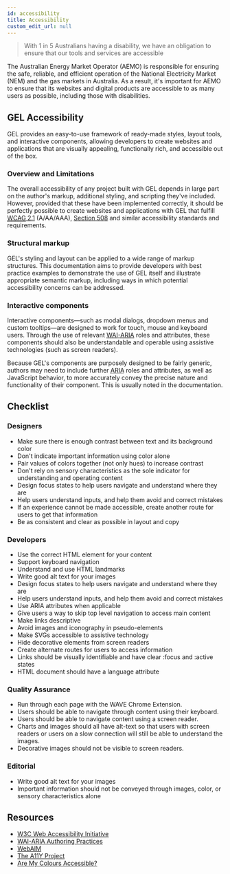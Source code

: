 ```yaml
---
id: accessibility
title: Accessibility
custom_edit_url: null
---
```

>With 1 in 5 Australians having a disability, we have an obligation to ensure that our tools and services are accessible

The Australian Energy Market Operator (AEMO) is responsible for ensuring the safe, reliable, and efficient operation of the National Electricity Market (NEM) and the gas markets in Australia. As a result, it's important for AEMO to ensure that its websites and digital products are accessible to as many users as possible, including those with disabilities.


## GEL Accessibility
GEL provides an easy-to-use framework of ready-made styles, layout tools, and interactive components, allowing developers to create websites and applications that are visually appealing, functionally rich, and accessible out of the box.

### Overview and Limitations

The overall accessibility of any project built with GEL depends in large part on the author's markup, additional styling, and scripting they've included. However, provided that these have been implemented correctly, it should be perfectly possible to create websites and applications with GEL that fulfill [<abbr title="Web Content Accessibility Guidelines">WCAG</abbr> 2.1](https://www.w3.org/TR/WCAG21/) (A/AA/AAA), [Section 508](https://www.section508.gov/) and similar accessibility standards and requirements.

### Structural markup

GEL's styling and layout can be applied to a wide range of markup structures. This documentation aims to provide developers with best practice examples to demonstrate the use of GEL itself and illustrate appropriate semantic markup, including ways in which potential accessibility concerns can be addressed.

### Interactive components

Interactive components—such as modal dialogs, dropdown menus and custom tooltips—are designed to work for touch, mouse and keyboard users. Through the use of relevant [<abbr title="Web Accessibility Initiative">WAI</abbr>-<abbr title="Accessible Rich Internet Applications">ARIA</abbr>](https://www.w3.org/WAI/standards-guidelines/aria/) roles and attributes, these components should also be understandable and operable using assistive technologies (such as screen readers).

Because GEL's components are purposely designed to be fairly generic, authors may need to include further <abbr title="Accessible Rich Internet Applications">ARIA</abbr> roles and attributes, as well as JavaScript behavior, to more accurately convey the precise nature and functionality of their component. This is usually noted in the documentation.


## Checklist
### Designers
- Make sure there is enough contrast between text and its background color
- Don't indicate important information using color alone
- Pair values of colors together (not only hues) to increase contrast
- Don't rely on sensory characteristics as the sole indicator for understanding and operating content
- Design focus states to help users navigate and understand where they are
- Help users understand inputs, and help them avoid and correct mistakes
- If an experience cannot be made accessible, create another route for users to get that information
- Be as consistent and clear as possible in layout and copy

### Developers
- Use the correct HTML element for your content
- Support keyboard navigation
- Understand and use HTML landmarks
- Write good alt text for your images
- Design focus states to help users navigate and understand where they are
- Help users understand inputs, and help them avoid and correct mistakes
- Use ARIA attributes when applicable
- Give users a way to skip top level navigation to access main content
- Make links descriptive
- Avoid images and iconography in pseudo-elements
- Make SVGs accessible to assistive technology
- Hide decorative elements from screen readers
- Create alternate routes for users to access information
- Links should be visually identifiable and have clear :focus and :active states
- HTML document should have a language attribute

### Quality Assurance
- Run through each page with the WAVE Chrome Extension.
- Users should be able to navigate through content using their keyboard.
- Users should be able to navigate content using a screen reader.
- Charts and images should all have alt-text so that users with screen readers or users on a slow connection will still be able to understand the images.
- Decorative images should not be visible to screen readers.

### Editorial
- Write good alt text for your images
- Important information should not be conveyed through images, color, or sensory characteristics alone


## Resources
*   [W3C Web Accessibility Initiative](https://www.w3.org/WAI)
*   [WAI-ARIA Authoring Practices](http://w3c.github.io/aria-practices)
*   [WebAIM](https://webaim.org/)
*   [The A11Y Project](https://a11yproject.com/)
*   [Are My Colours Accessible?](http://www.aremycoloursaccessible.com/)